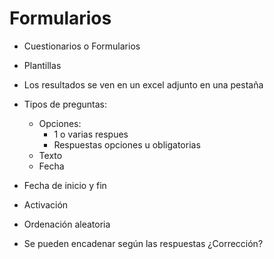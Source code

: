 # Formularios

* Cuestionarios o Formularios
* Plantillas
* Los resultados se ven en un excel adjunto en una pestaña
* Tipos de preguntas:
    * Opciones: 
        * 1 o varias respues
        * Respuestas opciones u obligatorias
    * Texto
    * Fecha
* Fecha de inicio y fin
* Activación
* Ordenación aleatoria


* Se pueden encadenar según las respuestas
¿Corrección?